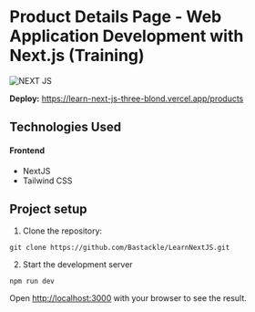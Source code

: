 # Product Details Page - Web Application Development with Next.js (Training)

![NEXT JS](https://github.com/user-attachments/assets/8499e319-0fd0-4220-80db-77d573e613bd)

**Deploy:** https://learn-next-js-three-blond.vercel.app/products

## Technologies Used
#### Frontend
* NextJS
* Tailwind CSS

## Project setup
1. Clone the repository:
```
git clone https://github.com/Bastackle/LearnNextJS.git
```

2. Start the development server
```
npm run dev
```

Open [http://localhost:3000](http://localhost:3000) with your browser to see the result.

